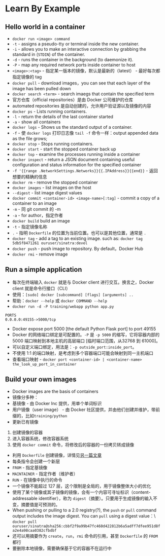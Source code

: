 # Learn By Example

## Hello world in a container

- `docker run <image> command`
 - `-t` - assigns a pseudo-tty or terminal inside the new container.
 - `-i` - allows you to make an interactive connection by grabbing the standard in (`STDIN`) of the container.
 - `-d` -  runs the container in the background (to daemonize it).
 - `-P` - map any required network ports inside container to host
 - `<image>:<tag>` - 指定某一版本的镜像，默认是最新的（latest） - 最好每次都指定镜像的 tag
- `docker pull` - download images，you can see that each layer of the image has been pulled down
- `docker search <term>` - search imaegs that contain the specified term
 - 官方仓库（official repositories）是由 Docker 公司维护的仓库
 - automated repositories 是自动创建的，允许用户验证源以及镜像的内容
- `docker ps` - Lists running containers.
 - `-l` - return the details of the last container started
 - `-a` - show all containers
- `docker logs` - Shows us the standard output of a container.
 - `-f` - 使 `docker logs` 打印日志像 `tail -f` 命令一样：output appended data as the file grows;
- `docker stop` - Stops running containers.
- `docker start` - start the stopped container back up
- `docker top` - examine the processes running inside a container
- `docker inspect` - return a JSON document containing useful configuration and status information for the specified container
 - `-f '{{range .NetworkSettings.Networks}}{{.IPAddress}}{{end}}` - 返回想要的精确的信息
- `docker rm` - remove the stopped container
- `docker images` - list images on the host
 - `--digest` - list image digest values
- `docker commit <container-id> <image-name>[:tag]` - commit a copy of a container to an image
 - `-m` - 同 git commit 的 -m
 - `-a` - for author，指定作者
- `docker build` build an image
 - `-t` - 指定镜像名称
 - `.` - 指明 `Dockerfile` 的位置为当前位置。也可以是其他位置，通常是 `.`
- `docker tag` - add a tag to an existing image. such as: `docker tag 5db5f8471261 ouruser/sinatra:devel`
- `docker push` - push image to repository. By default，Docker Hub
- `docker rmi` - remove image



## Run a simple application

- 每次在终端输入 `docker` 就是与 Docker client 进行交互。换言之，Docker client 就是命令行接口（CLI）
- 使用：`[sudo] docker [subcommand] [flags] [arguments] ..`
- 帮助：`docker --help` 或 `docker COMMAND --help`
- `docker run -d -P training/webapp python app.py`

```shell
PORTS
0.0.0.0:49155->5000/tcp
```

- Docker expose port 5000 [the default Python Flask port] to port 49155
- Docker 的网络端口绑定是可配置的。`-P` 是 `-p 5000` 的缩写，它将容器内部的 5000 端口映射到本地主机的高层端口 [临时端口范围，从32768 到 61000]。
- 可以自定义端口绑定，用法是：`-p outside_port:inside_port`。
- 不使用 1:1 的端口映射，是考虑到多个容器端口可能会映射到同一主机端口
- 查看端口映射 - `docker port <container-id> | <container-name> the_look_up_port_in_container`

## Build your own images

- Docker images are the basis of containers
- 镜像分多种：
 - 基镜像 - 由 Docker Inc 提供，用单个单词标识
 - 用户镜像（user image） - 由 Docker 社区提供，并由他们创建并维护，带前缀的，比如`training/python`
- 更新已有镜像
 1. 创建镜像的容器
 2. 进入容器系统，修改容器系统
 3. 使用 `docker commit` 命令，将修改后的容器的一份拷贝转成镜像
- 利用 `Dockerfile` 创建镜像，详情见[另一篇文章](https://github.com/Engine-Treasure/learning-notebook/blob/master/docker/docker-dockerfile-reference.markdown)
 - 每条指令会创建一个新层
 - `FROM` - 指定基镜像
 - `MAINTAINER` - 指定作者（维护者）
 - `RUN` - 在镜像中执行的命令
- 一个镜像不能超过 127 层，这个限制是全局的，用于镜像整体大小的优化
- 使用了某个镜像或其子镜像的镜像，会有一个内容可寻址标识（content-addressable identifier），称为 `digest`（摘要）。只要用于生成镜像的输入不变，摘要值是可预测的。
- When pushing or pulling to a 2.0 registry(?), the `push` or `pull` command output includes the image digest. You can `pull` using a digest value：\\
`docker pull ouruser/sinatra@sha256:cbbf2f9a99b47fc460d422812b6a5adff7dfee951d8fa2e4a98caa0382cfbdbf`
- 还可以用摘要作为 `create`，`run`，`rmi` 命令的引用，甚至 `Dockerfile` 的 `FROM` 都行
- 要删除本地镜像，需要确保基于它的容器不在运行中
